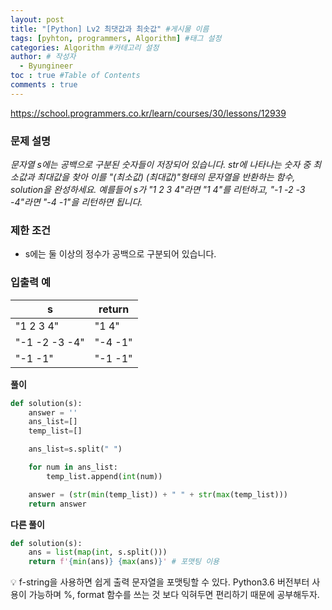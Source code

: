 ```yaml
---
layout: post
title: "[Python] Lv2 최댓값과 최솟값" #게시물 이름
tags: [pyhton, programmers, Algorithm] #태그 설정
categories: Algorithm #카테고리 설정
author: # 작성자
  - Byungineer
toc : true #Table of Contents
comments : true
---
```


<https://school.programmers.co.kr/learn/courses/30/lessons/12939>

### 문제 설명
_문자열 s에는 공백으로 구분된 숫자들이 저장되어 있습니다. str에 나타나는 숫자 중 최소값과 최대값을 찾아 이를 "(최소값) (최대값)"형태의 문자열을 반환하는 함수, solution을 완성하세요.
예를들어 s가 "1 2 3 4"라면 "1 4"를 리턴하고, "-1 -2 -3 -4"라면 "-4 -1"을 리턴하면 됩니다._

### 제한 조건
- s에는 둘 이상의 정수가 공백으로 구분되어 있습니다.

### 입출력 예
s | return
--------------------- | ---------------------
"1 2 3 4" |	"1 4"
"-1 -2 -3 -4" |	"-4 -1"
"-1 -1" |	"-1 -1"



**풀이**
```python
def solution(s):
    answer = ''
    ans_list=[]
    temp_list=[]

    ans_list=s.split(" ")

    for num in ans_list:
        temp_list.append(int(num))     

    answer = (str(min(temp_list)) + " " + str(max(temp_list))) 
    return answer
```

**다른 풀이**
```python
def solution(s):
    ans = list(map(int, s.split()))
    return f'{min(ans)} {max(ans)}' # 포맷팅 이용
```


<aside>
💡 f-string을 사용하면 쉽게 출력 문자열을 포맷팅할 수 있다. Python3.6 버전부터 사용이 가능하며 %, format 함수를 쓰는 것 보다 익혀두면 편리하기 때문에 공부해두자.
</aside>